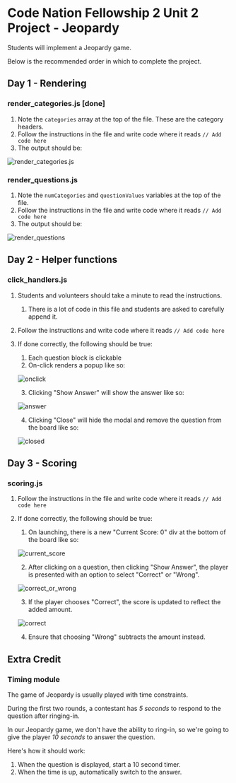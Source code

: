 # Code Nation Fellowship 2 Unit 2 Project - Jeopardy

Students will implement a Jeopardy game.

Below is the recommended order in which to complete the project.

## Day 1 - Rendering

### render_categories.js [done]

1. Note the `categories` array at the top of the file. These are the category headers.
2. Follow the instructions in the file and write code where it reads `// Add code here`
3. The output should be:

![render_categories.js](https://i.imgur.com/l6J9OCh.png)

### render_questions.js

1. Note the `numCategories` and `questionValues` variables at the top of the file.
2. Follow the instructions in the file and write code where it reads `// Add code here`
3. The output should be:

![render_questions](https://i.imgur.com/rpPcTHD.png)

## Day 2 - Helper functions

### click_handlers.js

1. Students and volunteers should take a minute to read the instructions.

   1. There is a lot of code in this file and students are asked to carefully append it.

2. Follow the instructions and write code where it reads `// Add code here`

3. If done correctly, the following should be true:

   1. Each question block is clickable
   2. On-click renders a popup like so:

   ![onclick](https://i.imgur.com/lUb4wOp.png)

   3. Clicking "Show Answer" will show the answer like so:

   ![answer](https://i.imgur.com/bhvRj4s.png)

   4. Clicking "Close" will hide the modal and remove the question from the board like so:

   ![closed](https://i.imgur.com/IBIyhrJ.png)

## Day 3 - Scoring

### scoring.js

1. Follow the instructions in the file and write code where it reads `// Add code here`

2. If done correctly, the following should be true:

   1. On launching, there is a new "Current Score: 0" div at the bottom of the board like so:

   ![current_score](https://i.imgur.com/MJltSPC.png)

   2. After clicking on a question, then clicking "Show Answer", the player is presented with an option to select "Correct" or "Wrong".

   ![correct_or_wrong](https://i.imgur.com/7YPhGSv.png)

   3. If the player chooses "Correct", the score is updated to reflect the added amount.

   ![correct](https://i.imgur.com/AEAw7tL.png)

   4. Ensure that choosing "Wrong" subtracts the amount instead.

## Extra Credit

### Timing module

The game of Jeopardy is usually played with time constraints.

During the first two rounds, a contestant has _5 seconds_ to respond to the question after ringing-in.

In our Jeopardy game, we don't have the ability to ring-in, so we're going to give the player _10 seconds_ to answer the question.

Here's how it should work:

1. When the question is displayed, start a 10 second timer.
1. When the time is up, automatically switch to the answer.

